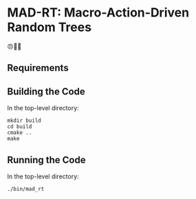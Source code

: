 # MAD-RT: Macro-Action-Driven Random Trees
:angry::game_die::deciduous_tree:

## Requirements

## Building the Code
In the top-level directory:
```
mkdir build
cd build
cmake ..
make
```

## Running the Code
In the top-level directory:
```
./bin/mad_rt
```